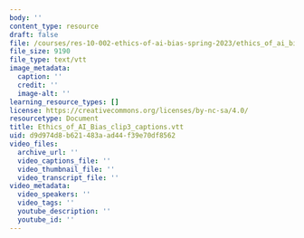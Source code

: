 ```yaml
---
body: ''
content_type: resource
draft: false
file: /courses/res-10-002-ethics-of-ai-bias-spring-2023/ethics_of_ai_bias_clip3_captions.vtt
file_size: 9190
file_type: text/vtt
image_metadata:
  caption: ''
  credit: ''
  image-alt: ''
learning_resource_types: []
license: https://creativecommons.org/licenses/by-nc-sa/4.0/
resourcetype: Document
title: Ethics_of_AI_Bias_clip3_captions.vtt
uid: d9d974d8-b621-483a-ad44-f39e70df8562
video_files:
  archive_url: ''
  video_captions_file: ''
  video_thumbnail_file: ''
  video_transcript_file: ''
video_metadata:
  video_speakers: ''
  video_tags: ''
  youtube_description: ''
  youtube_id: ''
---
```

